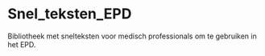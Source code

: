 # Snel_teksten_EPD
Bibliotheek met snelteksten voor medisch professionals om te gebruiken in het EPD. 
